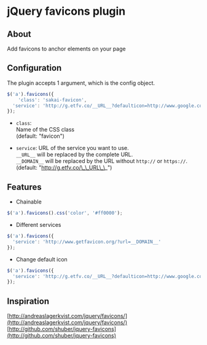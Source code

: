 # jQuery favicons plugin

## About

Add favicons to anchor elements on your page

## Configuration

The plugin accepts 1 argument, which is the config object.

```javascript
$('a').favicons({
	'class': 'sakai-favicon',
  'service': 'http://g.etfv.co/__URL__?defaulticon=http://www.google.com/favicon.ico'
});
```

* `class`:  
Name of the CSS class  
(default: "favicon")

* `service`:
URL of the service you want to use.  
`__URL__` will be replaced by the complete URL.  
`__DOMAIN__` will be replaced by the URL without `http://` or `https://`.  
(default: "http://g.etfv.co/\_\_URL\_\_")

## Features
* Chainable
```javascript
$('a').favicons().css('color', '#ff0000');
```

* Different services

```javascript
$('a').favicons({
  'service': 'http://www.getfavicon.org/?url=__DOMAIN__'
});
```

* Change default icon

```javascript
$('a').favicons({
  'service': 'http://g.etfv.co/__URL__?defaulticon=http://www.google.com/favicon.ico'
});
```

## Inspiration
[http://andreaslagerkvist.com/jquery/favicons/](http://andreaslagerkvist.com/jquery/favicons/)
[http://github.com/shuber/jquery-favicons](http://github.com/shuber/jquery-favicons)